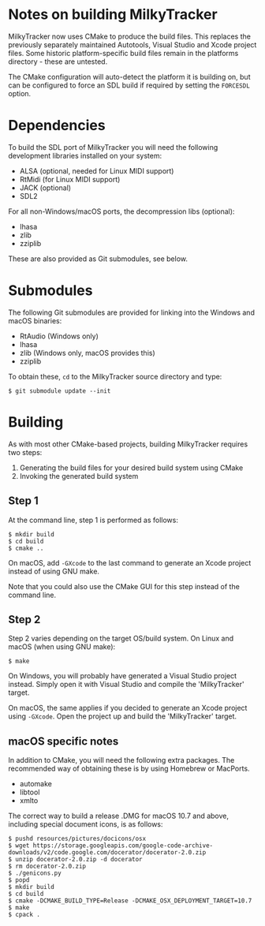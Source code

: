# Notes on building MilkyTracker

MilkyTracker now uses CMake to produce the build files. This replaces the
previously separately maintained Autotools, Visual Studio and Xcode project
files. Some historic platform-specific build files remain in the platforms
directory - these are untested.

The CMake configuration will auto-detect the platform it is building on, but can
be configured to force an SDL build if required by setting the `FORCESDL`
option.


# Dependencies

To build the SDL port of MilkyTracker you will need the following development
libraries installed on your system:

- ALSA (optional, needed for Linux MIDI support)
- RtMidi (for Linux MIDI support)
- JACK (optional)
- SDL2

For all non-Windows/macOS ports, the decompression libs (optional):

- lhasa
- zlib
- zziplib

These are also provided as Git submodules, see below.


# Submodules

The following Git submodules are provided for linking into the Windows and macOS
binaries:

- RtAudio (Windows only)
- lhasa
- zlib (Windows only, macOS provides this)
- zziplib

To obtain these, `cd` to the MilkyTracker source directory and type:

```
$ git submodule update --init
```

# Building

As with most other CMake-based projects, building MilkyTracker requires two
steps:

1. Generating the build files for your desired build system using CMake
2. Invoking the generated build system

## Step 1
At the command line, step 1 is performed as follows:

```
$ mkdir build
$ cd build
$ cmake ..
```

On macOS, add `-GXcode` to the last command to generate an Xcode project instead
of using GNU make.

Note that you could also use the CMake GUI for this step instead of the command
line.

## Step 2
Step 2 varies depending on the target OS/build system.
On Linux and macOS (when using GNU make):

```
$ make
```

On Windows, you will probably have generated a Visual Studio project instead.
Simply open it with Visual Studio and compile the 'MilkyTracker' target.

On macOS, the same applies if you decided to generate an Xcode project using
`-GXcode`. Open the project up and build the 'MilkyTracker' target.

## macOS specific notes

In addition to CMake, you will need the following extra packages. The
recommended way of obtaining these is by using Homebrew or MacPorts.

- automake
- libtool
- xmlto

The correct way to build a release .DMG for macOS 10.7 and above, including
special document icons, is as follows:

```
$ pushd resources/pictures/docicons/osx
$ wget https://storage.googleapis.com/google-code-archive-downloads/v2/code.google.com/docerator/docerator-2.0.zip
$ unzip docerator-2.0.zip -d docerator
$ rm docerator-2.0.zip
$ ./genicons.py
$ popd
$ mkdir build
$ cd build
$ cmake -DCMAKE_BUILD_TYPE=Release -DCMAKE_OSX_DEPLOYMENT_TARGET=10.7
$ make
$ cpack .
```
